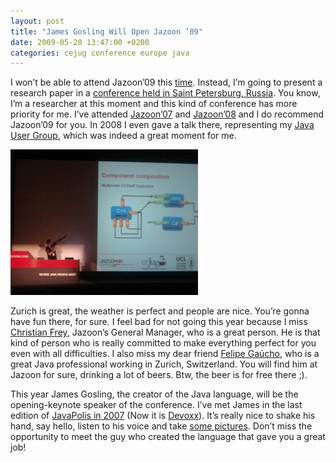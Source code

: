 ```yaml
---
layout: post
title: "James Gosling Will Open Jazoon ’09"
date: 2009-05-20 13:47:00 +0200
categories: cejug conference europe java
---
```


I won’t be able to attend Jazoon’09 this <a href="http://jazoon.com/en.html">time</a>. Instead, I’m going to present a research paper in a <a href="http://www.specom.nw.ru/specom_e.html">conference held in Saint Petersburg, Russia</a>. You know, I’m a researcher at this moment and this kind of conference has more priority for me. I’ve attended <a href="http://jazoon.com/jazoon07/en.html">Jazoon’07</a> and <a href="http://jazoon.com/jazoon08/en.html">Jazoon’08</a> and I do recommend Jazoon’09 for you. In 2008 I even gave a talk there, representing my <a href="http://www.cejug.org/">Java User Group</a>, which was indeed a great moment for me.

<a href="http://69.89.31.239/~hildeber/wp-content/uploads/2009/05/jazoon-talk-2008.jpg">![jazoon-talk-2008-300x233.jpg](/images/posts/jazoon-talk-2008-300x233.jpg)</a>

Zurich is great, the weather is perfect and people are nice. You’re gonna have fun there, for sure. I feel bad for not going this year because I miss <a href="http://jazoon.com/en/sponsorsandpartners/producer.html">Christian Frey</a>, Jazoon’s General Manager, who is a great person. He is that kind of person who is really committed to make everything perfect for you even with all difficulties. I also miss my dear friend <a href="http://weblogs.java.net/blog/felipegaucho/">Felipe Gaúcho</a>, who is a great Java professional working in Zurich, Switzerland. You will find him at Jazoon for sure, drinking a lot of beers. Btw, the beer is for free there ;).

This year James Gosling, the creator of the Java language, will be the opening-keynote speaker of the conference. I’ve met James in the last edition of <a href="http://69.89.31.239/~hildeber/?p=183">JavaPolis in 2007</a> (Now it is <a href="http://www.devoxx.com/">Devoxx</a>). It’s really nice to shake his hand, say hello, listen to his voice and take <a href="http://69.89.31.239/~hildeber/?p=180">some pictures</a>. Don’t miss the opportunity to meet the guy who created the language that gave you a great job!
